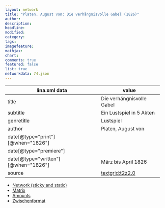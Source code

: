 ```yaml
---
layout: network
title: "Platen, August von: Die verhängnisvolle Gabel (1826)"
author:
description:
headline:
modified:
category:
tags:
imagefeature: 
mathjax: 
chart: 
comments: true
featured: false
list: true
networkdata: 74.json
---
```

lina.xml data  | value
------------- | -------------
title|Die verhängnisvolle Gabel
subtitle|Ein Lustspiel in 5 Akten
genretitle|Lustspiel
author|Platen, August von
date[@type="print"][@when="1826"]|
date[@type="premiere"]|
date[@type="written"][@when="1826"]|März bis April 1826
source|[textgrid:t2z2.0](https://textgridlab.org/1.0/tgcrud-public/rest/textgrid:t2z2.0/data)



* [Network (sticky and static)](/network74)
* [Matrix](/matrix74)
* [Amounts](/amounts74)
* [Zwischenformat](/lina74 )
